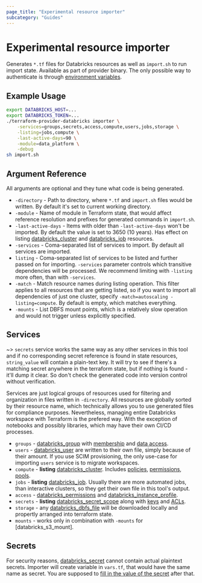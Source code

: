 ```yaml
---
page_title: "Experimental resource importer"
subcategory: "Guides"
---
```

# Experimental resource importer

Generates `*.tf` files for Databricks resources as well as `import.sh` to run import state. Available as part of provider binary. The only possible way to authenticate is through [environment variables](../index.md#Environment-variables).

## Example Usage

```bash
export DATABRICKS_HOST=...
export DATABRICKS_TOKEN=...
./terraform-provider-databricks importer \
    -services=groups,secrets,access,compute,users,jobs,storage \
    -listing=jobs,compute \
    -last-active-days=90 \
    -module=data_platform \
    -debug
sh import.sh
```

## Argument Reference

All arguments are optional and they tune what code is being generated.

* `-directory` - Path to directory, where `*.tf` and `import.sh` files would be written. By default it's set to current working directory.
* `-module` - Name of module in Terraform state, that would affect reference resolution and prefixes for generated commands in `import.sh`.
* `-last-active-days` - Items with older than `-last-active-days` won't be imported. By default the value is set to 3650 (10 years). Has effect on listing [databricks_cluster](../resources/cluster.md) and [databricks_job](../resources/job.md) resources.
* `-services` - Coma-separated list of services to import. By default all services are imported. 
* `listing` - Coma-separated list of services to be listed and further passed on for importing. `-services` parameter controls which transitive dependencies will be processed. We recommend limiting with `-listing` more often, than with `-services`.
* `-match` - Match resource names during listing operation. This filter applies to all resources that are getting listed, so if you want to import all dependencies of just one cluster, specify `-match=autoscaling -listing=compute`. By default is empty, which matches everything.
* `-mounts` - List DBFS mount points, which is a relatively slow operation and would not trigger unless explicitly specified.

## Services

~> `secrets` service works the same way as any other services in this tool and if no corresponding secret reference is found in state resources, `string_value` will contain a plain-text key. It will try to see if there's a matching secret anywhere in the terraform state, but if nothing is found - it'll dump it clear. So don't check the generated code into version control without verification.

Services are just logical groups of resources used for filtering and organization in files written in `-directory`. All resources are globally sorted by their resource name, which technically allows you to use generated files for compliance purposes. Nevertheless, managing entire Databricks workspace with Terraform is the prefered way. With the exception of notebooks and possibly libraries, which may have their own CI/CD processes.
* `groups` - [databricks_group](../data-sources/group.md) with [membership](../resources/group_member.md) and [data access](../resources/group_instance_profile.md).
* `users` - [databricks_user](../resources/user.md) are written to their own file, simply because of their amount. If you use SCIM provisioning, the only use-case for importing `users` service is to migrate workspaces.
* `compute` - **listing** [databricks_cluster](../resources/cluster.md). Includes [policies](../resources/cluster_policy.md), [permissions](../resources/permissions.md), [pools](../resources/instance_pool.md).
* `jobs` - **listing** [databricks_job](../resources/job.md). Usually there are more automated jobs, than interactive clusters, so they get their own file in this tool's output.
* `access` - [databricks_permissions](../resources/permissions.md) and [databricks_instance_profile](../resources/instance_profile.md).
* `secrets` - **listing** [databricks_secret_scope](../resources/secret_scope.md) along with [keys](../resources/secret.md) and [ACLs](../resources/secret_acl.md). 
* `storage` - any [databricks_dbfs_file](../resources/dbfs_file.md) will be downloaded locally and propertly arranged into terraform state.
* `mounts` - works only in combination with `-mounts` for [databricks_s3_mount].

## Secrets

For security reasons, [databricks_secret](../resources/secret.md) cannot contain actual plaintext secrets. Importer will create variable in `vars.tf`, that would have the same name as secret. You are supposed to [fill in the value of the secret](https://blog.gruntwork.io/a-comprehensive-guide-to-managing-secrets-in-your-terraform-code-1d586955ace1#0e7d) after that.